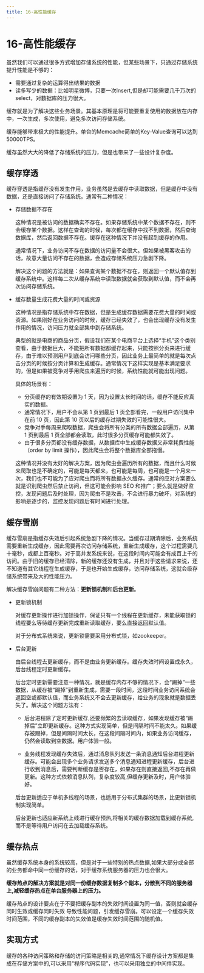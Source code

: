 ```yaml
---
title: 16-高性能缓存
---
```


# 16-高性能缓存

虽然我们可以通过很多方式增加存储系统的性能，但某些场景下，只通过存储系统提升性能是不够的：

- 需要通过复杂的运算得出结果的数据
- 读多写少的数据：比如明星微博，只要一次Insert,但是却可能需要几千万次的select，对数据库的压力很大。

缓存就是为了解决这些业务场景。其基本原理是将可能要重复使用的数据放在内存中，一次生成，多次使用，避免多次访问存储系统。

缓存能够带来极大的性能提升。单台的Memcache简单的Key-Value查询可以达到50000TPS。

缓存虽然大大的降低了存储系统的压力，但是也带来了一些设计复杂度。

## 缓存穿透

缓存穿透是指缓存没有发生作用，业务虽然是去缓存中读取数据，但是缓存中没有数据，还是直接访问了存储系统。通常有二种情况：
- 存储数据不存在

    这种情况是被访问的数据确实不存在。如果存储系统中某个数据不存在，则不会缓存某个数据。这样在查询的时候，每次都在缓存中找不到数据，然后查询数据库，然后返回数据不存在。缓存在这种情况下并没有起到缓存的作用。

    通常情况下，业务访问不存在数据的访问量不会很大。但如果被黑客攻击的话，故意大量访问不存在的数据，会造成存储系统压力急剧下降。

    解决这个问题的方法就是：如果查询某个数据不存在，则返回一个默认值存到缓存系统中。这样每二次从缓存系统中读取数据就会获取到默认值，而不会再次访问存储系统。

- 缓存数量生成花费大量的时间或资源

    这种情况是指存储系统中存在数据，但是生成缓存数据需要花费大量的时间或资源。如果刚好在业务访问的时候，缓存已经失效了，也会出现缓存没有发生作用的情况，访问压力就全部集中到存储系统。

    典型的就是电商的商品分页，假设我们在某个电商平台上选择“手机”这个类别查看，由于数据巨大，不能把所有数据都缓存起来，只能按照分页来进行缓存，由于难以预测用户到底会访问哪些分页，因此业务上最简单的就是每次点击分页的时候按分页计算和生成缓存。通常情况下这样实现是基本满足要求的，但是如果被竞争对手用爬虫来遍历的时候，系统性能就可能出现问题。

    具体的场景有：
    
   - 分页缓存的有效期设置为 1 天，因为设置太长时间的话，缓存不能反应真实的数据。
   - 通常情况下，用户不会从第 1 页到最后 1 页全部看完，一般用户访问集中在前 10 页，因此第 10 页以后的缓存过期失效的可能性很大。
   - 竞争对手每周来爬取数据，爬虫会将所有分类的所有数据全部遍历，从第 1 页到最后 1 页全部都会读取，此时很多分页缓存可能都失效了。
   - 由于很多分页都没有缓存数据，从数据库中生成缓存数据又非常耗费性能（order by limit 操作），因此爬虫会将整个数据库全部拖慢。

    这种情况并没有太好的解决方案，因为爬虫会遍历所有的数据，而且什么时候来爬取也是不确定的，可能是每天都来，也可能是每周，也可能是一个月来一次，我们也不可能为了应对爬虫而将所有数据永久缓存。通常的应对方案要么就是识别爬虫然后禁止访问，但这可能会影响 SEO 和推广；要么就是做好监控，发现问题后及时处理，因为爬虫不是攻击，不会进行暴力破坏，对系统的影响是逐步的，监控发现问题后有时间进行处理。

## 缓存雪崩

缓存雪崩是指缓存失效后引起系统急剧下降的情况。当缓存过期清除后，业务系统需要重新生成缓存，因此需要再次访问存储系统，重新生成缓存，这个过程需要几十毫秒，或都上百毫秒。对于高并发系统来说，在这段时间内可能会有成百上千的访问。由于旧的缓存已经清除，新的缓存还没有生成，并且对于这些请求来说，还不知道有其它线程在生成缓存，于是也开始生成缓存，访问存储系统，这就会级存储系统带来及大的性能压力。

解决缓存雪崩问题有二种方法：**更新锁机制**和**后台更新**。

- 更新锁机制

    对缓存更新操作进行加锁操作，保证只有一个线程在更新缓存，未能获取锁的线程要么等待缓存更新完成重新读取缓存，要么直接返回默认值。

    对于分布式系统来说，更新锁需要采用分布式锁，如zookeeper。

- 后台更新
    
    由后台线程去更新缓存，而不是由业务更新缓存。缓存失效时间设置成永久，后台线程定时更新缓存。

    后台定时更新需要注意一种情况，就是缓存内存不够的情况下，会“踢掉”一些数据，从缓存被“踢掉”到重新生成，需要一段时间，这段时间业务访问系统会返回空或都默认值，而业务系统又不会去更新缓存，给业务的现象就是数据丢失了。解决这个问题方法有：

   - 后台进程除了定时更新缓存,还要频繁的去读取缓存，如果发现缓存被“踢掉后”立即更新缓存。这种方式实现简单，但是间隔时间不能太久。如果缓存被踢掉，但是间隔时间太长，在这段间隔时间内，如果业务访问缓存，仍然会读取到空数据。用户体验一般。

   - 业务线程发现缓存失效后，通过消息队列发送一条消息通知后台进程更新缓存。可能会出现多个业务请求发送多个消息通知进程更新缓存，后台进行收到消息后，需要判断缓存是否存在，如果存在则直接返回,不存在再做更新。这种方式依赖消息队列，复杂度较高,但缓存更新及时，用户体验好。

   后台更新适应于单机多线程的场景，也适用于分布式集群的场景，比更新锁机制实现简单。

   后台更新也适应新系统上线进行缓存预热,将相关的缓存数据加载到缓存系统,而不是等待用户访问在去加载缓存系统。

## 缓存热点

虽然缓存系统本身的系统较高，但是对于一些特别的热点数据,如果大部分或全部的业务都命中同一份缓存的话，对于缓存系统服务器的压力也会很大。

**缓存热点的解决方案就是对同一份缓存数据复制多个副本，分散到不同的服务器上,减轻缓存热点在单台服务器上的压力。**

缓存热点的设计要点在于不要把缓存副本的失效时间设置为同一值，否则就会缓存同时生效或缓存同时失效
导致性能问题，引发缓存雪崩。可以设定一个缓存失效时间范围，不同的缓存副本的失效值是缓存失效时间范围的随机值。

## 实现方式
缓存的各种访问策略和存储的访问策略是相关的,通常情况下缓存设计方案都是集成在存储方案中的,可以采用“程序代码实现”，也可以采用独立的中间件实现。

<Valine/>
